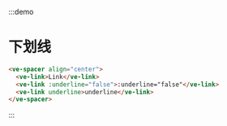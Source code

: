 :::demo

# 下划线

```html
<ve-spacer align="center">
  <ve-link>Link</ve-link>
  <ve-link :underline="false">:underline="false"</ve-link>
  <ve-link underline>underline</ve-link>
</ve-spacer>
```

:::